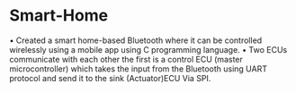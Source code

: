 # Smart-Home
• Created a smart home-based Bluetooth where it can be controlled wirelessly using a mobile app using C programming
language.
• Two ECUs communicate with each other the first is a control ECU (master microcontroller) which takes the input from the Bluetooth using UART protocol and send it to the sink (Actuator)ECU Via SPI.
